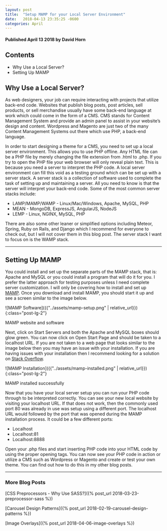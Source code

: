 ```yaml
---
layout: post
title:  "Setup MAMP for your Local Server Environment"
date:   2018-04-13 23:35:25 -0600
categories: April
---
```



#### Published April 13 2018 by David Horn


## Contents
* Why Use a Local Server?
* Setting Up MAMP



## Why Use a Local Server?
As web designers, your job can require interacting with projects that utilize back-end code. Websites that publish blog posts, post articles, sell products, or sell merchandise usually have some back-end language at work which could come in the form of a CMS. CMS stands for Content Management System and provide an admin panel to assist in your website’s design and content. Wordpress and Magento are just two of the many Content Management Systems out there which use PHP, a back-end language.

In order to start designing a theme for a CMS, you need to set up a local server environment. This allows you to use PHP offline. Any HTML file can be a PHP file by merely changing the file extension from .html to .php. If you try to open the PHP file your web browser will only reveal plain text. This is because you need a server to interpret the PHP code. A local server environment can fill this void as a testing ground which can be set up with a server stack. A server stack is a collection of software used to complete the task of setting up and maintaining a server. All you need to know is that the server will interpret your back-end code. Some of the most common server stacks include:

* LAMP/MAMP/WAMP - Linux/Mac/Windows, Apache, MySQL, PHP
* MEAN - MongoDB, ExpressJS, AngularJS, NodeJS
* LEMP - Linux, NGINX, MySQL, PHP

There are also some other leaner or simplified options including Meteor, Spring, Ruby on Rails, and Django which I recommend for everyone to check out, but I will not cover them in this blog post. The server stack I want to focus on is the WAMP stack. 



****

## Setting Up MAMP
You could install and set up the separate parts of the MAMP stack, that is: Apache and MySQL or you could install a program that will do it for you. I prefer the latter approach for testing purposes unless I need complete server customization. I will only be covering how to install and set up [MAMP](https://www.mamp.info/en/downloads/). Once you download and install MAMP, you should start it up and see a screen similar to the image below.

![MAMP Software]({{"../assets/mamp-setup.png" | relative_url}}){:class="post-lg-2"}
<div class="text-center blog-caption">
MAMP website and software
</div>

Next, click on Start Servers and both the Apache and MySQL boxes should glow green. You can now click on Open Start Page and should be taken to a localhost URL. If you are not taken to a web page that looks similar to the image below then you may have an issue with your installation. If you are having issues with your installation then I recommend looking for a solution on [Stack Overflow](https://stackoverflow.com/questions/31307482/mamp-issues-server-not-found).

![MAMP Installation]({{"../assets/mamp-installed.png" | relative_url}}){:class="post-lg-2"}
<div class="text-center blog-caption">
MAMP installed successfully
</div>

Now that you have your local server setup you can run your PHP code through to be interpreted correctly. You can see your new local website by visiting your localhost URL. If that does not work, then the commonly used port 80 was already in use was setup using a different port. The localhost URL would followed by the port that was opened during the MAMP installation process. It could be a few different ports:

* Localhost
* Localhost:81
* Localhost:8888

Open your .php files and start inserting PHP code into your HTML code by using the proper opening <? php and closing ?> tags. You can now see your PHP code in action or utilize a CMS such as Wordpress or Magento and create or test your own theme. You can find out how to do this in my other blog posts.

****

### More Blog Posts
[CSS Preprocessors - Why Use SASS?]({% post_url 2018-03-23-preprocessor-sass %})

[Carousel Design Patterns]({% post_url 2018-02-19-carousel-design-patterns %})

[Image Overlays]({% post_url 2018-04-06-image-overlays %})
